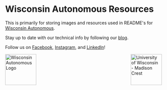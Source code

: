 # Wisconsin Autonomous Resources

This is primarily for storing images and resources used in README's for [Wisconsin Autonomous](https://wisconsinautonomous.org/).

Stay up to date with our technical info by following our [blog](https://www.wisconsinautonomous.org/blog).

Follow us on [Facebook](https://www.facebook.com/wisconsinautonomous/), [Instagram](https://www.instagram.com/wisconsinautonomous/), and [LinkedIn](https://www.linkedin.com/company/wisconsin-autonomous/about/)!

<img src="https://images.unsplash.com/photo-1508138221679-760a23a2285b?ixlib=rb-1.2.1&ixid=eyJhcHBfaWQiOjEyMDd9&w=1000&q=80" alt="Wisconsin Autonomous Logo" height="100px">  <img src="https://images.pexels.com/photos/949587/pexels-photo-949587.jpeg?auto=compress&cs=tinysrgb&dpr=1&w=500" alt="University of Wisconsin - Madison Crest" height="100px" align="right">
